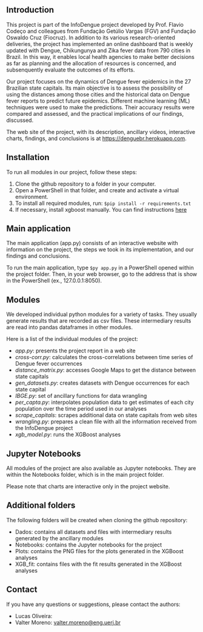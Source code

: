 ## Introduction

This project is part of the InfoDengue project developed by Prof. Flavio Codeço and colleagues from Fundação Getúlio Vargas (FGV) and Fundação Oswaldo Cruz (Fiocruz). In addition to its various research-oriented deliveries, the project has implemented an online dashboard that is weekly updated with Dengue, Chikungunya and Zika fever data from 790 cities in Brazil. In this way, it enables local health agencies to make better decisions as far as planning and the allocation of resources is concerned, and subsenquently evaluate the outcomes of its efforts.

Our project focuses on the dynamics of Dengue fever epidemics in the 27 Brazilian state capitals. Its main objective is to assess the possibility of using the distances among those cities and the historical data on Dengue fever reports to predict future epidemics. Different machine learning (ML) techniques were used to make the predictions. Their accuracy results were compared and assessed, and the practical implications of our findings, discussed.

The web site of the project, with its description, ancillary videos, interactive charts, findings, and conclusions is at https://denguebr.herokuapp.com.

## Installation

To run all modules in our project, follow these steps:

1. Clone the github repository to a folder in your computer.
2. Open a PowerShell in that folder, and create and activate a virtual environment.
3. To install all required modules, run: `$pip install -r requirements.txt` 
4. If necessary, install xgboost manually. You can find instructions [here](https://xgboost.readthedocs.io/en/latest/build.html)

## Main application

The main application (app.py) consists of an interactive website with information on the project, the steps we took in its implementation, and our findings and conclusions.

To run the main application, type `$py app.py` in a PowerShell opened within the project folder. Then, in your web browser, go to the address that is show in the PowerShell (ex., 127.0.0.1:8050).

## Modules

We developed individual python modules for a variety of tasks. They usually generate results that are recorded as csv files. These intermediary results are read into pandas dataframes in other modules.

Here is a list of the individual modules of the project:
  - *app.py*: presents the project report in a web site
  - *cross-corr.py*: calculates the cross-correlations between time series of Dengue fever occurrences
  - *distance_matrix.py*: accesses Google Maps to get the distance between state capitals
  - *gen_datasets.py*: creates datasets with Dengue occurrences for each state capital
  - *IBGE.py*: set of ancillary functions for data wrangling
  - *per_capta.py*: interpolates population data to get estimates of each city population over the time period used in our analyses
  - *scrape_capitals*: scrapes additional data on state capitals from web sites
  - *wrangling.py*: prepares a clean file with all the information received from the InfoDengue project
  - *xgb_model.py*: runs the XGBoost analyses

## Jupyter Notebooks

All modules of the project are also available as Jupyter notebooks. They are within the Notebooks folder, which is in the main project folder.

Please note that charts are interactive only in the project website.

## Additional folders

The following folders will be created when cloning the github repository:
  - Dados: contains all datasets and files with intermediary results generated by the ancillary modules
  - Notebooks: contains the Jupyter notebooks for the project
  - Plots: contains the PNG files for the plots generated in the XGBoost analyses
  - XGB_fit: contains files with the fit results generated in the XGBoost analyses

## Contact

If you have any questions or suggestions, please contact the authors:
  - Lucas Oliveira:
  - Valter Moreno: valter.moreno@eng.uerj.br



